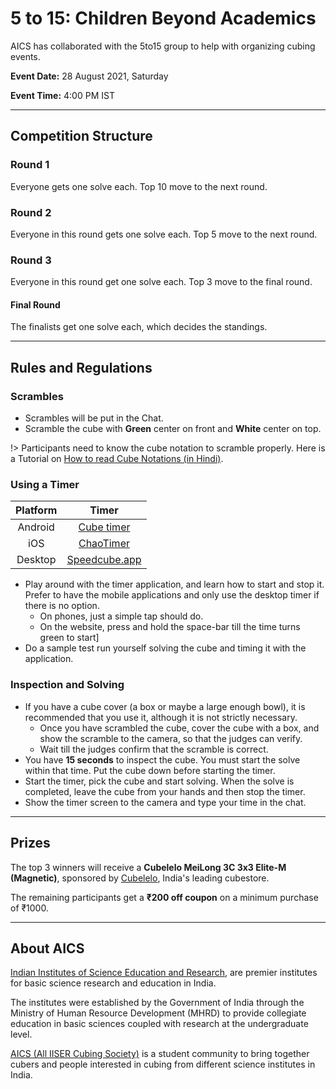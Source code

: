 # 5 to 15: Children Beyond Academics

AICS has collaborated with the 5to15 group to help with organizing cubing events.



**Event Date:** 28 August 2021, Saturday

**Event Time:** 4:00 PM IST

---

## Competition Structure

### Round 1

Everyone gets one solve each. Top 10 move to the next round.

### Round 2

Everyone in this round gets one solve each. Top 5 move to the next round.

### Round 3

Everyone in this round get one solve each. Top 3 move to the final round.

#### Final Round

The finalists get one solve each, which decides the standings.

---

## Rules and Regulations

### Scrambles

- Scrambles will be put in the Chat.
- Scramble the cube with **Green** center on front and **White** center on top. 

!> Participants need to know the cube notation to scramble properly. Here is a Tutorial on [How to read Cube Notations (in Hindi)](https://www.youtube.com/watch?v=aYF8iafYqIw).

### Using a Timer

| Platform |                            Timer                             |
| :------: | :----------------------------------------------------------: |
| Android  | [Cube timer](https://play.google.com/store/apps/details?id=br.com.mateusfiereck.cubetimer) |
|   iOS    | [ChaoTimer](https://apps.apple.com/in/app/chaotimer-professional-cube-timer/id537516001) |
| Desktop  |           [Speedcube.app](https://speedcube.app/)            |

- Play around with the timer application, and learn how to start and stop it. Prefer to have the mobile applications and only use the desktop timer if there is no option.
  - On phones, just a simple tap should do. 
  - On the website, press and hold the space-bar till the time turns green to start]
- Do a sample test run yourself solving the cube and timing it with the application.

### Inspection and Solving

- If you have a cube cover (a box or maybe a large enough bowl), it is recommended that you use it, although it is not strictly necessary.
  - Once you have scrambled the cube, cover the cube with a box, and show the scramble to the camera, so that the judges can verify.
  - Wait till the judges confirm that the scramble is correct.
- You have **15 seconds** to inspect the cube. You must start the solve within that time. Put the cube down before starting the timer.
- Start the timer, pick the cube and start solving. When the solve is completed, leave the cube from your hands and then stop the timer.
- Show the timer screen to the camera and type your time in the chat.

---

## Prizes

The top 3 winners will receive a **Cubelelo MeiLong 3C 3x3 Elite-M (Magnetic)**, sponsored by [Cubelelo](https://www.cubelelo.com/), India's leading cubestore.

The remaining participants get a **₹200 off coupon** on a minimum purchase of ₹1000.

---

## About AICS

[Indian Institutes of Science Education and Research](https://en.wikipedia.org/wiki/Indian_Institutes_of_Science_Education_and_Research), are premier institutes for basic science research and education in India.

The institutes were established by the Government of India through the Ministry of Human Resource Development (MHRD) to provide collegiate education in basic sciences coupled with research at the undergraduate level. 



[AICS (All IISER Cubing Society)](https://all-iiser-cubing-society.github.io/) is a student community to bring together cubers and people interested in cubing from different science institutes in India.